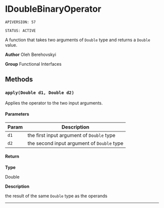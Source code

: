 # IDoubleBinaryOperator

`APIVERSION: 57`

`STATUS: ACTIVE`

A function that takes two arguments of `Double` type and returns a `Double` value.


**Author** Oleh Berehovskyi


**Group** Functional Interfaces

## Methods
### `apply(Double d1, Double d2)`

Applies the operator to the two input arguments.

#### Parameters
|Param|Description|
|---|---|
|`d1`|the first input argument of `Double` type|
|`d2`|the second input argument of `Double` type|

#### Return

**Type**

Double

**Description**

the result of the same `Double` type as the operands

---
